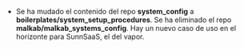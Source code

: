 - Se ha mudado el contenido del repo **system_config** a **boilerplates/system_setup_procedures**. Se ha eliminado el repo **malkab/malkab_systems_config**. Hay un nuevo caso de uso en el horizonte para SunnSaaS, el del vapor.